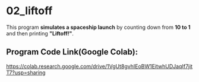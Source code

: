 # **02_liftoff**
This program **simulates a spaceship launch** by counting down from **10 to 1** and then printing **"Liftoff!"**.

## Program Code Link(Google Colab):
https://colab.research.google.com/drive/1VgUt8gvhIEoBW1EitwhUDJaqIf7jitT7?usp=sharing